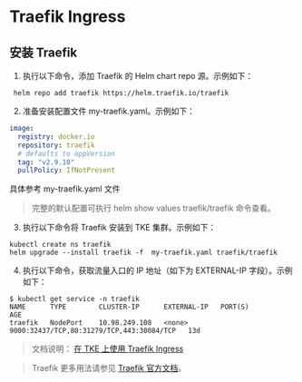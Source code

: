 #  Traefik Ingress

## 安装 Traefik

1. 执行以下命令，添加 Traefik 的 Helm chart repo 源。示例如下：
```shell
 helm repo add traefik https://helm.traefik.io/traefik
```

2. 准备安装配置文件 my-traefik.yaml。示例如下：
```yaml
image:
  registry: docker.io
  repository: traefik
  # defaults to appVersion
  tag: "v2.9.10"
  pullPolicy: IfNotPresent
```
具体参考 my-traefik.yaml 文件

> 完整的默认配置可执行 helm show values traefik/traefik 命令查看。  

3. 执行以下命令将 Traefik 安装到 TKE 集群。示例如下：

```shell
kubectl create ns traefik
helm upgrade --install traefik -f  my-traefik.yaml traefik/traefik
```

4. 执行以下命令，获取流量入口的 IP 地址（如下为 EXTERNAL-IP 字段）。示例如下：

```shell
$ kubectl get service -n traefik
NAME      TYPE        CLUSTER-IP      EXTERNAL-IP   PORT(S)                                     AGE
traefik   NodePort    10.98.249.108   <none>        9000:32437/TCP,80:31279/TCP,443:30084/TCP   13d
```


> 文档说明：
> [在 TKE 上使用 Traefik Ingress](https://cloud.tencent.com/document/product/457/51235)  

> Traefik 更多用法请参见 [Traefik 官方文档](https://doc.traefik.io/traefik/routing/providers/kubernetes-crd/)。  